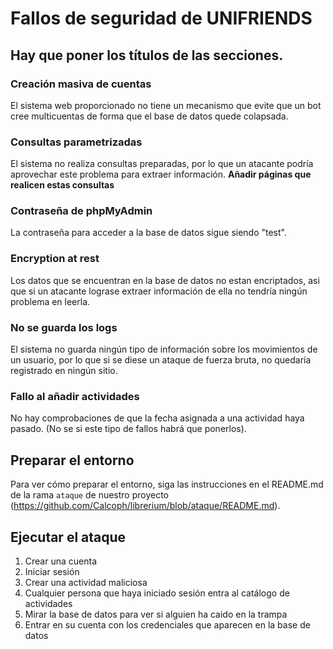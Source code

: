 # Fallos de seguridad de UNIFRIENDS

## Hay que poner los títulos de las secciones.
### Creación masiva de cuentas
El sistema web proporcionado no tiene un mecanismo que evite que un bot cree multicuentas de forma que el base de datos quede colapsada.

### Consultas parametrizadas
El sistema no realiza consultas preparadas, por lo que un atacante podría aprovechar este problema para extraer información. **Añadir páginas que realicen estas consultas**

### Contraseña de phpMyAdmin
La contraseña para acceder a la base de datos sigue siendo "test".

### Encryption at rest
Los datos que se encuentran en la base de datos no estan encriptados, asi que si un atacante lograse extraer información de ella no tendría ningún problema en leerla.

### No se guarda los logs
El sistema no guarda ningún tipo de información sobre los movimientos de un usuario, por lo que si se diese un ataque de fuerza bruta, no quedaría registrado en ningún sitio.

### Fallo al añadir actividades
No hay comprobaciones de que la fecha asignada a una actividad haya pasado. (No se si este tipo de fallos habrá que ponerlos).

## Preparar el entorno
Para ver cómo preparar el entorno, siga las instrucciones en el README.md de la rama `ataque` de nuestro proyecto (https://github.com/Calcoph/librerium/blob/ataque/README.md).

## Ejecutar el ataque
1. Crear una cuenta
2. Iniciar sesión
3. Crear una actividad maliciosa
4. Cualquier persona que haya iniciado sesión entra al catálogo de actividades
5. Mirar la base de datos para ver si alguien ha caido en la trampa
6. Entrar en su cuenta con los credenciales que aparecen en la base de datos
